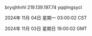 brysjhhrhl 219.139.197.74 yqqlmgsycl

2024年 11月 04日 星期一 03:00:02 CST

2024年 11月 03日 星期日 19:00:02 GMT
